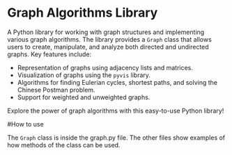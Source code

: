 # Graph Algorithms Library

A Python library for working with graph structures and implementing various graph algorithms. The library provides a `Graph` class that allows users to create, manipulate, and analyze both directed and undirected graphs. Key features include:

- Representation of graphs using adjacency lists and matrices.
- Visualization of graphs using the `pyvis` library.
- Algorithms for finding Eulerian cycles, shortest paths, and solving the Chinese Postman problem.
- Support for weighted and unweighted graphs.

Explore the power of graph algorithms with this easy-to-use Python library!

#How to use

The `Graph` class is inside the graph.py file. The other files show examples of how methods of the class can be used.